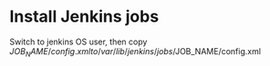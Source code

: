 Install Jenkins jobs
=====================
Switch to jenkins OS user, then  copy $JOB_NAME/config.xml to /var/lib/jenkins/jobs/$JOB_NAME/config.xml
